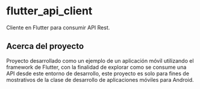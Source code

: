 # flutter_api_client

Cliente en Flutter para consumir API Rest.

## Acerca del proyecto

Proyecto desarrollado como un ejemplo de un aplicación móvil utilizando el framework de Flutter, con la finalidad de explorar como se consume una API desde este entorno de desarrollo, este proyecto es solo para fines de mostrativos de la clase de desarrollo de aplicaciones móviles para Android.

